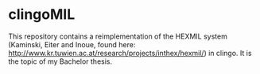 # clingoMIL

This repository contains a reimplementation of the HEXMIL system (Kaminski, Eiter and Inoue, found here: http://www.kr.tuwien.ac.at/research/projects/inthex/hexmil/) in clingo. It is the topic of my Bachelor thesis.